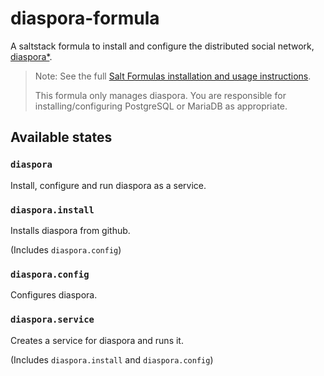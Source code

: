 # diaspora-formula

A saltstack formula to install and configure the distributed social network, [diaspora*](https://diasporafoundation.org/).

> Note: See the full [Salt Formulas installation and usage instructions](http://docs.saltstack.com/en/latest/topics/development/conventions/formulas.html).
>
> This formula only manages diaspora. You are responsible for installing/configuring PostgreSQL or MariaDB as appropriate.

## Available states

### `diaspora`

Install, configure and run diaspora as a service.

### `diaspora.install`

Installs diaspora from github.

(Includes `diaspora.config`)

### `diaspora.config`

Configures diaspora.

### `diaspora.service`

Creates a service for diaspora and runs it.

(Includes `diaspora.install` and `diaspora.config`)

